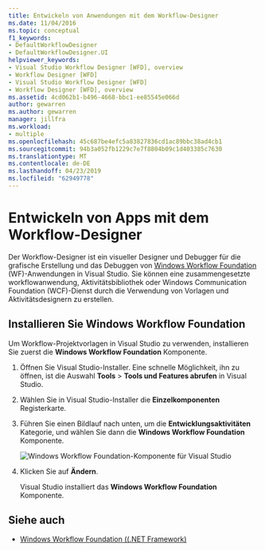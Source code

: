 ```yaml
---
title: Entwickeln von Anwendungen mit dem Workflow-Designer
ms.date: 11/04/2016
ms.topic: conceptual
f1_keywords:
- DefaultWorkflowDesigner
- DefaultWorkflowDesigner.UI
helpviewer_keywords:
- Visual Studio Workflow Designer [WFD], overview
- Workflow Designer [WFD]
- Visual Studio Workflow Designer [WFD]
- Workflow Designer [WFD], overview
ms.assetid: 4cd062b1-b496-4668-bbc1-ee85545e066d
author: gewarren
ms.author: gewarren
manager: jillfra
ms.workload:
- multiple
ms.openlocfilehash: 45c687be4efc5a83827836cd1ac89bbc38ad4cb1
ms.sourcegitcommit: 94b3a052fb1229c7e7f8804b09c1d403385c7630
ms.translationtype: MT
ms.contentlocale: de-DE
ms.lasthandoff: 04/23/2019
ms.locfileid: "62949778"
---
```

# <a name="develop-apps-with-the-workflow-designer"></a>Entwickeln von Apps mit dem Workflow-Designer

Der Workflow-Designer ist ein visueller Designer und Debugger für die grafische Erstellung und das Debuggen von [Windows Workflow Foundation](/dotnet/framework/windows-workflow-foundation/index) (WF)-Anwendungen in Visual Studio. Sie können eine zusammengesetzte workflowanwendung, Aktivitätsbibliothek oder Windows Communication Foundation (WCF)-Dienst durch die Verwendung von Vorlagen und Aktivitätsdesignern zu erstellen.

## <a name="install-windows-workflow-foundation"></a>Installieren Sie Windows Workflow Foundation

Um Workflow-Projektvorlagen in Visual Studio zu verwenden, installieren Sie zuerst die **Windows Workflow Foundation** Komponente.

1. Öffnen Sie Visual Studio-Installer. Eine schnelle Möglichkeit, ihn zu öffnen, ist die Auswahl **Tools** > **Tools und Features abrufen** in Visual Studio.

1. Wählen Sie in Visual Studio-Installer die **Einzelkomponenten** Registerkarte.

1. Führen Sie einen Bildlauf nach unten, um die **Entwicklungsaktivitäten** Kategorie, und wählen Sie dann die **Windows Workflow Foundation** Komponente.

   ![Windows Workflow Foundation-Komponente für Visual Studio](media/windows-workflow-foundation-component.png)

1. Klicken Sie auf **Ändern**.

   Visual Studio installiert das **Windows Workflow Foundation** Komponente.

## <a name="see-also"></a>Siehe auch

- [Windows Workflow Foundation ((.NET Framework)](/dotnet/framework/windows-workflow-foundation/index)